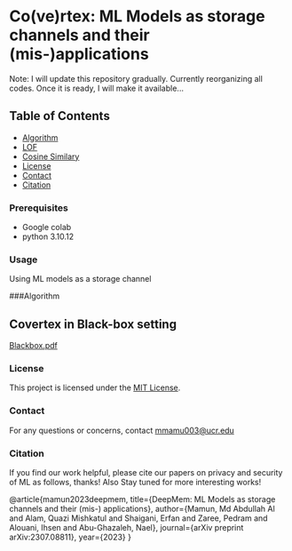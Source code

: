 # Co(ve)rtex: ML Models as storage channels and their (mis-)applications


Note: I will update this repository gradually. Currently reorganizing all codes. Once it is ready, I will make it available...


## Table of Contents

- [Algorithm](#Algorithm)
- [LOF](#Prerequisites)
- [Cosine Similary](#usage)
- [License](#license)
- [Contact](#contact)
- [Citation](#citation)


### Prerequisites

- Google colab
- python 3.10.12


### Usage

Using ML models as a storage channel


###Algorithm

## Covertex in Black-box setting

[Blackbox.pdf](https://github.com/user-attachments/files/16156514/Blackbox.pdf)



### License

This project is licensed under the [MIT License](https://github.com/Mamun5011/Covertex-ML-Models-as-Storage-channel/blob/main/LICENSE).


### Contact

For any questions or concerns, contact mmamu003@ucr.edu

### Citation

If you find our work helpful, please cite our papers on privacy and security of ML as follows, thanks! Also Stay tuned for more interesting works!

@article{mamun2023deepmem,
  title={DeepMem: ML Models as storage channels and their (mis-) applications},
  author={Mamun, Md Abdullah Al and Alam, Quazi Mishkatul and Shaigani, Erfan and Zaree, Pedram and Alouani, Ihsen and Abu-Ghazaleh, Nael},
  journal={arXiv preprint arXiv:2307.08811},
  year={2023}
}
